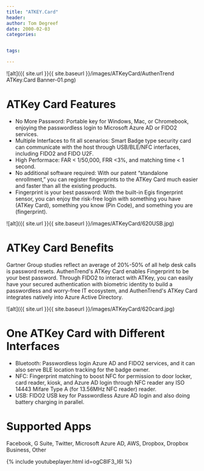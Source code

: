 ```yaml
---
title: "ATKEY.Card"
header:
author: Tom Degreef
date: 2000-02-03
categories:


tags:

---
```

![alt]({{ site.url }}{{ site.baseurl }}/images/ATKeyCard/AuthenTrend ATKey.Card Banner-01.png)

# ATKey Card Features #
- No More Password: Portable key for Windows, Mac, or Chromebook, enjoying the passwordless login to Microsoft Azure AD or FIDO2 services. 
- Multiple Interfaces to fit all scenarios: Smart Badge type security card can communicate with the host through USB/BLE/NFC interfaces, including FIDO2 and FIDO U2F. 
- High Performace: FAR < 1/50,000, FRR <3%, and matching time < 1 second. 
- No additional software required: With our patent “standalone enrollment,” you can register fingerprints to the ATKey Card much easier and faster than all the existing products. 
- Fingerprint is your best password: With the built-in Egis fingerprint sensor, you can enjoy the risk-free login with something you have (ATKey Card), something you know (Pin Code), and something you are (fingerprint).

![alt]({{ site.url }}{{ site.baseurl }}/images/ATKeyCard/620USB.jpg)

# ATKey Card Benefits #
Gartner Group studies reflect an average of 20%-50% of all help desk calls is password resets. AuthenTrend's ATKey Card enables Fingerprint to be your best password. Through FIDO2 to interact with ATKey, you can easily have your secured authentication with biometric identity to build a passwordless and worry-free IT ecosystem, and AuthenTrend's ATKey Card integrates natively into Azure Active Directory.

![alt]({{ site.url }}{{ site.baseurl }}/images/ATKeyCard/620card.jpg)
# One ATKey Card with Different Interfaces #
- Bluetooth: Passwordless login Azure AD and FIDO2 services, and it can also serve BLE location tracking for the badge owner. 
- NFC: Fingerprint matching to boost NFC for permission to door locker, card reader, kiosk, and Azure AD login through NFC reader any ISO 14443 Mifare Type A (for 13.56MHz NFC reader) reader.
- USB: FIDO2 USB key for Passwordless Azure AD login and also doing battery charging in parallel.

# Supported Apps	#
Facebook, G Suite, Twitter, Microsoft Azure AD, AWS, Dropbox, Dropbox Business, Other

{% include youtubeplayer.html id=ogC8IF3_I6I %}